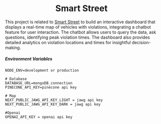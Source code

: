 # <div align="center"><b>Smart Street</b></div>


This project is related to [Smart Street](https://github.com/TariqAlhathloul/Smart-Street) to build an interactive dashboard that displays a real-time map of vehicles with violations, integrating a chatbot feature for user interaction. The chatbot allows users to query the data, ask questions, identifying peak violation times. The dashboard also provides detailed analytics on violation locations and times for insightful decision-making.

##### Environment Variables

```plaintext
NODE_ENV=development or production

# Database
DATABASE_URL=mongoDB_connection
PINECONE_API_KEY=pinecone api key

# Map
NEXT_PUBLIC_JAWG_API_KEY_LIGHT = jawg api key
NEXT_PUBLIC_JAWG_API_KEY_DARK = jawg api key

#Openai
OPENAI_API_KEY = openai api key
```
